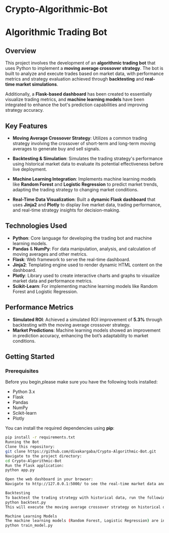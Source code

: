 # Crypto-Algorithmic-Bot
# Algorithmic Trading Bot

## Overview
This project involves the development of an **algorithmic trading bot** that uses Python to implement a **moving average crossover strategy**. The bot is built to analyze and execute trades based on market data, with performance metrics and strategy evaluation achieved through **backtesting** and **real-time market simulations**.

Additionally, a **Flask-based dashboard** has been created to essentially visualize trading metrics, and **machine learning models** have been integrated to enhance the bot's prediction capabilities and improving strategy accuracy.

## Key Features

- **Moving Average Crossover Strategy**: Utilizes a common trading strategy involving the crossover of short-term and long-term moving averages to generate buy and sell signals.
  
- **Backtesting & Simulation**: Simulates the trading strategy's performance using historical market data to evaluate its potential effectiveness before live deployment.
  
- **Machine Learning Integration**: Implements machine learning models like **Random Forest** and **Logistic Regression** to predict market trends, adapting the trading strategy to changing market conditions.

- **Real-Time Data Visualization**: Built a **dynamic Flask dashboard** that uses **Jinja2** and **Plotly** to display live market data, trading performance, and real-time strategy insights for decision-making.

## Technologies Used

- **Python**: Core language for developing the trading bot and machine learning models.
- **Pandas** & **NumPy**: For data manipulation, analysis, and calculation of moving averages and other metrics.
- **Flask**: Web framework to serve the real-time dashboard.
- **Jinja2**: Templating engine used to render dynamic HTML content on the dashboard.
- **Plotly**: Library used to create interactive charts and graphs to visualize market data and performance metrics.
- **Scikit-Learn**: For implementing machine learning models like Random Forest and Logistic Regression.
  
## Performance Metrics

- **Simulated ROI**: Achieved a simulated ROI improvement of **5.3%** through backtesting with the moving average crossover strategy.
- **Market Predictions**: Machine learning models showed an improvement in prediction accuracy, enhancing the bot’s adaptability to market conditions.

## Getting Started

### Prerequisites
Before you begin,please make sure you have the following tools installed:
- Python 3.x
- Flask
- Pandas
- NumPy
- Scikit-learn
- Plotly

You can install the required dependencies using **pip**:

```bash
pip install -r requirements.txt
Running the Bot
Clone this repository:
git clone https://github.com/divakargaba/Crypto-Algorithmic-Bot.git
Navigate to the project directory:
cd Crypto-Algorithmic-Bot
Run the Flask application:
python app.py

Open the web dashboard in your browser:
Navigate to http://127.0.0.1:5000/ to see the real-time market data and trading metrics.

Backtesting
To backtest the trading strategy with historical data, run the following script:
python backtest.py
This will execute the moving average crossover strategy on historical data and output performance metrics such as ROI, drawdown, and trade statistics.

Machine Learning Models
The machine learning models (Random Forest, Logistic Regression) are integrated to predict market trends based on historical price data. To train the models and make predictions:
python train_model.py
